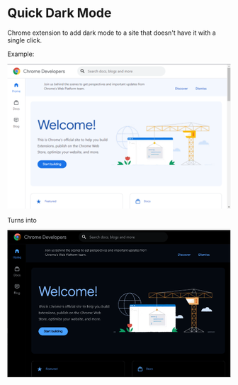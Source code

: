 # Quick Dark Mode 

Chrome extension to add dark mode to a site that doesn't have it with a single
click.

Example:

![](./pre.png)

Turns into

![](./post.png)
